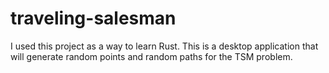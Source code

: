 # traveling-salesman
I used this project as a way to learn Rust. This is a desktop application that will generate random points and random paths for the TSM problem.
